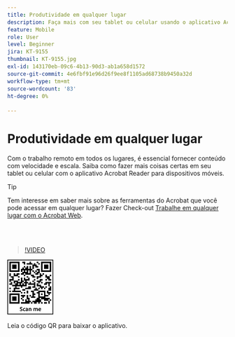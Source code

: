 ```yaml
---
title: Produtividade em qualquer lugar
description: Faça mais com seu tablet ou celular usando o aplicativo Acrobat Reader para dispositivos móveis
feature: Mobile
role: User
level: Beginner
jira: KT-9155
thumbnail: KT-9155.jpg
exl-id: 143170eb-09c6-4b13-90d3-ab1a658d1572
source-git-commit: 4e6fbf91e96d26f9ee8f1105ad68738b9450a32d
workflow-type: tm+mt
source-wordcount: '83'
ht-degree: 0%

---
```


# Produtividade em qualquer lugar

Com o trabalho remoto em todos os lugares, é essencial fornecer conteúdo com velocidade e escala. Saiba como fazer mais coisas certas em seu tablet ou celular com o aplicativo Acrobat Reader para dispositivos móveis.

>[!TIP]
>
>Tem interesse em saber mais sobre as ferramentas do Acrobat que você pode acessar em qualquer lugar? Fazer Check-out [Trabalhe em qualquer lugar com o Acrobat Web](acrobatweb.md).

<br> 

>[!VIDEO](https://video.tv.adobe.com/v/337972?quality=12&learn=on&hidetitle=true)

![QR Code](../assets/Acrobatqrcode.jpg)

Leia o código QR para baixar o aplicativo.
